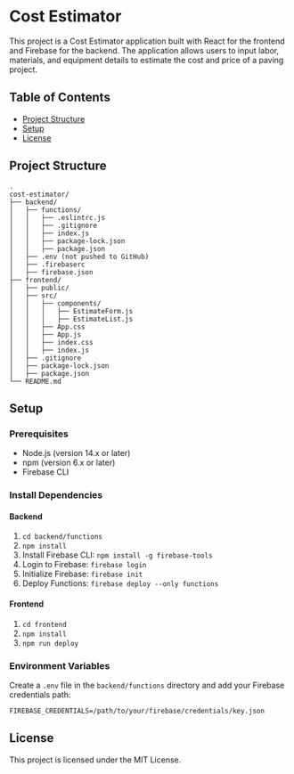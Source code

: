 # Cost Estimator

This project is a Cost Estimator application built with React for the frontend and Firebase for the backend. The application allows users to input labor, materials, and equipment details to estimate the cost and price of a paving project.

## Table of Contents

- [Project Structure](#project-structure)
- [Setup](#setup)
- [License](#license)

## Project Structure
```
.
cost-estimator/
├── backend/
│   ├── functions/
│   │   ├── .eslintrc.js
│   │   ├── .gitignore
│   │   ├── index.js
│   │   ├── package-lock.json
│   │   ├── package.json
│   ├── .env (not pushed to GitHub)
│   ├── .firebaserc
│   ├── firebase.json
├── frontend/
│   ├── public/
│   ├── src/
│   │   ├── components/
│   │   │   ├── EstimateForm.js
│   │   │   ├── EstimateList.js
│   │   ├── App.css
│   │   ├── App.js
│   │   ├── index.css
│   │   ├── index.js
│   ├── .gitignore
│   ├── package-lock.json
│   ├── package.json
└── README.md
```


## Setup

### Prerequisites

- Node.js (version 14.x or later)
- npm (version 6.x or later)
- Firebase CLI

### Install Dependencies
#### Backend
1. `cd backend/functions`
2. `npm install`
3. Install Firebase CLI: `npm install -g firebase-tools`
4. Login to Firebase: `firebase login`
5. Initialize Firebase: `firebase init`
6. Deploy Functions: `firebase deploy --only functions`


#### Frontend
1. `cd frontend`
2. `npm install`
3. `npm run deploy`

### Environment Variables
Create a `.env` file in the `backend/functions` directory and add your Firebase credentials path:
```
FIREBASE_CREDENTIALS=/path/to/your/firebase/credentials/key.json
```

## License
This project is licensed under the MIT License.